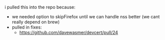 i pulled this into the repo because:

- we needed option to skipFirefox until we can handle nss better (we cant really depend on brew)
- pulled in fixes:
  - https://github.com/davewasmer/devcert/pull/24
